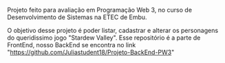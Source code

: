 Projeto feito para avaliação em Programação Web 3, no curso de Desenvolvimento de Sistemas na ETEC de Embu.

O objetivo desse projeto é poder listar, cadastrar e alterar os personagens do queridissimo jogo "Stardew Valley".
Esse repositório é a parte de FrontEnd, nosso BackEnd se encontra no link "https://github.com/Juliastudent18/Projeto-BackEnd-PW3"
